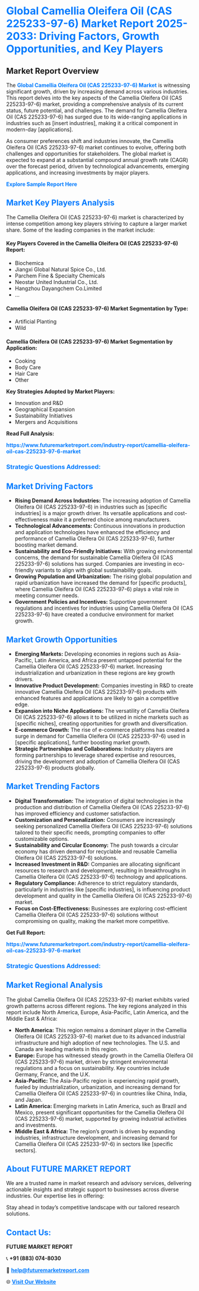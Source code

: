 <h1 style="color: #007BFF;">Global Camellia Oleifera Oil (CAS 225233-97-6) Market Report 2025-2033: Driving Factors, Growth Opportunities, and Key Players</h1>

<section id="overview">
<h2>Market Report Overview</h2>
<p>The <a href="https://www.futuremarketreport.com/industry-report/camellia-oleifera-oil-cas-225233-97-6-market" style="color: #007BFF; text-decoration: none;"><strong>Global Camellia Oleifera Oil (CAS 225233-97-6) Market</strong></a> is witnessing significant growth, driven by increasing demand across various industries. This report delves into the key aspects of the Camellia Oleifera Oil (CAS 225233-97-6) market, providing a comprehensive analysis of its current status, future potential, and challenges. The demand for Camellia Oleifera Oil (CAS 225233-97-6) has surged due to its wide-ranging applications in industries such as [insert industries], making it a critical component in modern-day [applications].</p>
<p>As consumer preferences shift and industries innovate, the Camellia Oleifera Oil (CAS 225233-97-6) market continues to evolve, offering both challenges and opportunities for stakeholders. The global market is expected to expand at a substantial compound annual growth rate (CAGR) over the forecast period, driven by technological advancements, emerging applications, and increasing investments by major players.</p>
</section>

<section id="overview">
<p><a href="https://www.futuremarketreport.com/request-sample/reportId=108820" style="color: #007BFF; text-decoration: none;"><strong>Explore Sample Report Here</strong></a></p>
</section>

<section id="key-players">
<h2 style="color: #007BFF;">Market Key Players Analysis</h2>
<p>The Camellia Oleifera Oil (CAS 225233-97-6) market is characterized by intense competition among key players striving to capture a larger market share. Some of the leading companies in the market include:</p>
<h4>Key Players Covered in the Camellia Oleifera Oil (CAS 225233-97-6) Report:</h4>
<ul><li>Biochemica</li><li>Jiangxi Global Natural Spice Co., Ltd.</li><li>Parchem Fine &amp; Specialty Chemicals</li><li>Neostar United Industrial Co., Ltd.</li><li>Hangzhou Dayangchem Co.Limited</li><li>...</li></ul>
<h4>Camellia Oleifera Oil (CAS 225233-97-6) Market Segmentation by Type:</h4>
<ul><li>Artificial Planting</li><li>Wild</li></ul>

<h4>Camellia Oleifera Oil (CAS 225233-97-6) Market Segmentation by Application:</h4>
<ul><li>Cooking</li><li>Body Care</li><li>Hair Care</li><li>Other</li></ul>
<p><strong>Key Strategies Adopted by Market Players:</strong></p>
<ul>
<li>Innovation and R&D</li>
<li>Geographical Expansion</li>
<li>Sustainability Initiatives</li>
<li>Mergers and Acquisitions</li>
</ul>
</section>

<section>
<p><strong>Read Full Analysis: </strong></p><a href="https://www.futuremarketreport.com/industry-report/camellia-oleifera-oil-cas-225233-97-6-market" style="color: #007BFF; text-decoration: none;"><strong>https://www.futuremarketreport.com/industry-report/camellia-oleifera-oil-cas-225233-97-6-market</strong></a>
<h3 style="color: #007BFF;">Strategic Questions Addressed:</h3>
</section>

<section id="driving-factors">
<h2 style="color: #007BFF;">Market Driving Factors</h2>
<ul>
<li><strong>Rising Demand Across Industries:</strong> The increasing adoption of Camellia Oleifera Oil (CAS 225233-97-6) in industries such as [specific industries] is a major growth driver. Its versatile applications and cost-effectiveness make it a preferred choice among manufacturers.</li>
<li><strong>Technological Advancements:</strong> Continuous innovations in production and application technologies have enhanced the efficiency and performance of Camellia Oleifera Oil (CAS 225233-97-6), further boosting market demand.</li>
<li><strong>Sustainability and Eco-Friendly Initiatives:</strong> With growing environmental concerns, the demand for sustainable Camellia Oleifera Oil (CAS 225233-97-6) solutions has surged. Companies are investing in eco-friendly variants to align with global sustainability goals.</li>
<li><strong>Growing Population and Urbanization:</strong> The rising global population and rapid urbanization have increased the demand for [specific products], where Camellia Oleifera Oil (CAS 225233-97-6) plays a vital role in meeting consumer needs.</li>
<li><strong>Government Policies and Incentives:</strong> Supportive government regulations and incentives for industries using Camellia Oleifera Oil (CAS 225233-97-6) have created a conducive environment for market growth.</li>
</ul>
</section>

<section id="growth-opportunities">
<h2 style="color: #007BFF;">Market Growth Opportunities</h2>
<ul>
<li><strong>Emerging Markets:</strong> Developing economies in regions such as Asia-Pacific, Latin America, and Africa present untapped potential for the Camellia Oleifera Oil (CAS 225233-97-6) market. Increasing industrialization and urbanization in these regions are key growth drivers.</li>
<li><strong>Innovative Product Development:</strong> Companies investing in R&D to create innovative Camellia Oleifera Oil (CAS 225233-97-6) products with enhanced features and applications are likely to gain a competitive edge.</li>
<li><strong>Expansion into Niche Applications:</strong> The versatility of Camellia Oleifera Oil (CAS 225233-97-6) allows it to be utilized in niche markets such as [specific niches], creating opportunities for growth and diversification.</li>
<li><strong>E-commerce Growth:</strong> The rise of e-commerce platforms has created a surge in demand for Camellia Oleifera Oil (CAS 225233-97-6) used in [specific applications], further boosting market growth.</li>
<li><strong>Strategic Partnerships and Collaborations:</strong> Industry players are forming partnerships to leverage shared expertise and resources, driving the development and adoption of Camellia Oleifera Oil (CAS 225233-97-6) products globally.</li>
</ul>
</section>

<section id="trending-factors">
<h2 style="color: #007BFF;">Market Trending Factors</h2>
<ul>
<li><strong>Digital Transformation:</strong> The integration of digital technologies in the production and distribution of Camellia Oleifera Oil (CAS 225233-97-6) has improved efficiency and customer satisfaction.</li>
<li><strong>Customization and Personalization:</strong> Consumers are increasingly seeking personalized Camellia Oleifera Oil (CAS 225233-97-6) solutions tailored to their specific needs, prompting companies to offer customizable options.</li>
<li><strong>Sustainability and Circular Economy:</strong> The push towards a circular economy has driven demand for recyclable and reusable Camellia Oleifera Oil (CAS 225233-97-6) solutions.</li>
<li><strong>Increased Investment in R&D:</strong> Companies are allocating significant resources to research and development, resulting in breakthroughs in Camellia Oleifera Oil (CAS 225233-97-6) technology and applications.</li>
<li><strong>Regulatory Compliance:</strong> Adherence to strict regulatory standards, particularly in industries like [specific industries], is influencing product development and quality in the Camellia Oleifera Oil (CAS 225233-97-6) market.</li>
<li><strong>Focus on Cost-Effectiveness:</strong> Businesses are exploring cost-efficient Camellia Oleifera Oil (CAS 225233-97-6) solutions without compromising on quality, making the market more competitive.</li>
</ul>
</section>

<section>
<p><strong>Get Full Report: </strong></p><a href="https://www.futuremarketreport.com/industry-report/camellia-oleifera-oil-cas-225233-97-6-market" style="color: #007BFF; text-decoration: none;"><strong>https://www.futuremarketreport.com/industry-report/camellia-oleifera-oil-cas-225233-97-6-market</strong></a>
<h3 style="color: #007BFF;">Strategic Questions Addressed:</h3>
</section>


<section id="regional-analysis">
<h2 style="color: #007BFF;">Market Regional Analysis</h2>
<p>The global Camellia Oleifera Oil (CAS 225233-97-6) market exhibits varied growth patterns across different regions. The key regions analyzed in this report include North America, Europe, Asia-Pacific, Latin America, and the Middle East & Africa:</p>
<ul>
<li><strong>North America:</strong> This region remains a dominant player in the Camellia Oleifera Oil (CAS 225233-97-6) market due to its advanced industrial infrastructure and high adoption of new technologies. The U.S. and Canada are leading markets in this region.</li>
<li><strong>Europe:</strong> Europe has witnessed steady growth in the Camellia Oleifera Oil (CAS 225233-97-6) market, driven by stringent environmental regulations and a focus on sustainability. Key countries include Germany, France, and the U.K.</li>
<li><strong>Asia-Pacific:</strong> The Asia-Pacific region is experiencing rapid growth, fueled by industrialization, urbanization, and increasing demand for Camellia Oleifera Oil (CAS 225233-97-6) in countries like China, India, and Japan.</li>
<li><strong>Latin America:</strong> Emerging markets in Latin America, such as Brazil and Mexico, present significant opportunities for the Camellia Oleifera Oil (CAS 225233-97-6) market, supported by growing industrial activities and investments.</li>
<li><strong>Middle East & Africa:</strong> The region’s growth is driven by expanding industries, infrastructure development, and increasing demand for Camellia Oleifera Oil (CAS 225233-97-6) in sectors like [specific sectors].</li>
</ul>
</section>

<footer>
<h2 style="color: #007BFF;">About FUTURE MARKET REPORT</h2>
<p>We are a trusted name in market research and advisory services, delivering actionable insights and strategic support to businesses across diverse industries. Our expertise lies in offering:</p>

<p>Stay ahead in today’s competitive landscape with our tailored research solutions.</p>

<h2 style="color: #007BFF;">Contact Us:</h2>
<p><strong>FUTURE MARKET REPORT</strong></p>
<p>📞 <strong>+91 (883) 074-8030</strong></p>
<p>📧 <strong><a href="mailto:help@futuremarketreport.com" style="color: #007BFF;">help@futuremarketreport.com</a></strong></p>
<p>🌐 <strong><a href="https://www.futuremarketreport.com/" style="color: #007BFF;">Visit Our Website</a></strong></p>
</footer>